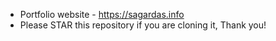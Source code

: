 * Portfolio website - https://sagardas.info
* Please STAR this repository if you are cloning it, Thank you!